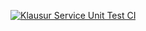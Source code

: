 [![Klausur Service Unit Test CI](https://github.com/HWR-Online-Klausur/web-anwendung/actions/workflows/klausur-service-unit-test.yml/badge.svg?event=push)](https://github.com/HWR-Online-Klausur/web-anwendung/actions/workflows/klausur-service-unit-test.yml)
